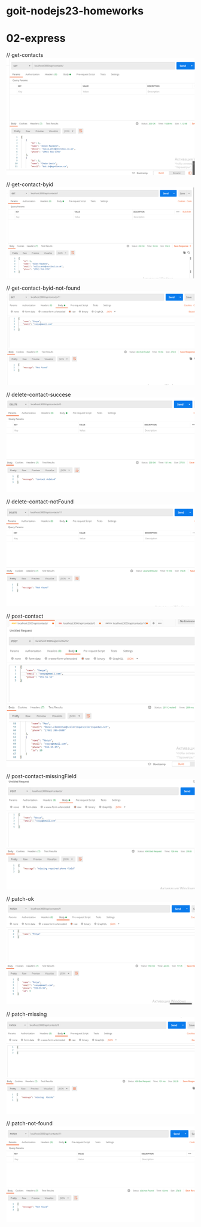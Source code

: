 # goit-nodejs23-homeworks

# 02-express

// get-contacts
![get-contacts](./screenshots/get-contacts.png "get-contacts")

// get-contact-byid
![get-contact-byid](./screenshots/get-contact-byid.png "get-contact-byid")

// get-contact-byid-not-found
![get-contact-byid-not-found](./screenshots/get-contact-byid-not-found.png "get-contact-byid-not-found")

// delete-contact-succese
![delete-contact-succese](./screenshots/delete-contact-succese.png "delete-contact-succese")

// delete-contact-notFound
![delete-contact-notFound](./screenshots/delete-contact-notFound.png "delete-contact-notFound")

// post-contact
![post-contact](./screenshots/post-contact.png "post-contact")

// post-contact-missingField
![post-contact-missingField](./screenshots/post-contact-missingField.png "post-contact-missingField")

// patch-ok
![patch-ok](./screenshots/patch-ok.png "patch-ok")

// patch-missing
![patch-missing](./screenshots/patch-missing.png "patch-missing")

// patch-not-found
![patch-not-found](./screenshots/patch-not-found.png "patch-not-found")
